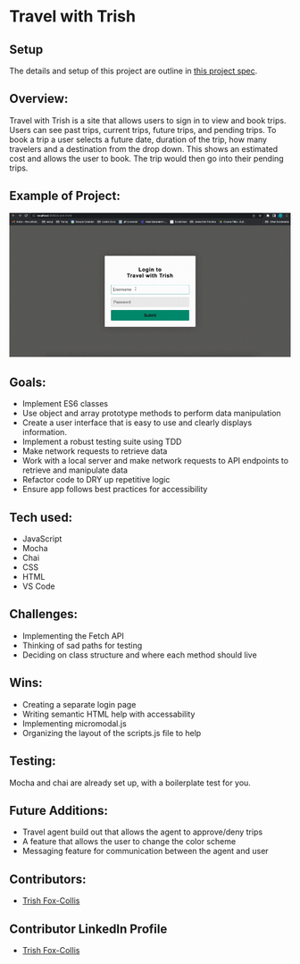 # Travel with Trish

## Setup

The details and setup of this project are outline in [this project spec](https://frontend.turing.edu/projects/travel-tracker.html).

## Overview:

Travel with Trish is a site that allows users to sign in to view and book trips. Users can see past trips, current trips, future trips, and pending trips. To book a trip a user selects a future date, duration of the trip, how many travelers and a destination from the drop down. This shows an estimated cost and allows the user to book.  The trip would then go into their pending trips.

## Example of Project:

![Demo of Project](./travelWithTrish.gif)

## Goals:

- Implement ES6 classes
- Use object and array prototype methods to perform data manipulation
- Create a user interface that is easy to use and clearly displays information.
- Implement a robust testing suite using TDD
- Make network requests to retrieve data
- Work with a local server and make network requests to API endpoints to retrieve and manipulate data
- Refactor code to DRY up repetitive logic
- Ensure app follows best practices for accessibility

## Tech used:
- JavaScript
- Mocha
- Chai
- CSS
- HTML
- VS Code

## Challenges:
- Implementing the Fetch API
- Thinking of sad paths for testing
- Deciding on class structure and where each method should live

## Wins:
- Creating a separate login page
- Writing semantic HTML help with accessability 
- Implementing micromodal.js
- Organizing the layout of the scripts.js file to help

## Testing:
Mocha and chai are already set up, with a boilerplate test for you.

## Future Additions:
- Travel agent build out that allows the agent to approve/deny trips
- A feature that allows the user to change the color scheme
- Messaging feature for communication between the agent and user

## Contributors:
- [Trish Fox-Collis](https://github.com/tfoxcollis)

## Contributor LinkedIn Profile
- [Trish Fox-Collis](https://www.linkedin.com/in/trish-fox-collis/)
